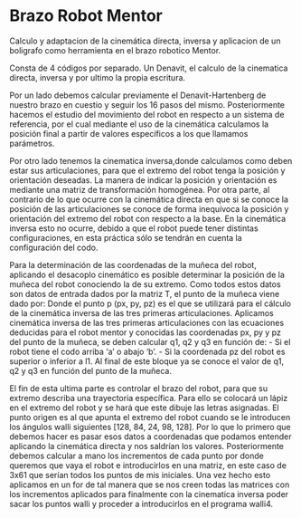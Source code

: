 # Brazo Robot Mentor
Calculo y adaptacion de la cinemática directa, inversa y aplicacion de un boligrafo como herramienta en el brazo robotico Mentor.

Consta de 4 códigos por separado. Un Denavit, el calculo de la cinematica directa, inversa y por ultimo la propia escritura.

Por un lado debemos calcular previamente el Denavit-Hartenberg de nuestro brazo en cuestio y seguir los 16 pasos del mismo. Posteriormente hacemos el estudio del movimiento del robot en respecto a un sistema de referencia, por el cual mediante el uso de la cinemática calculamos la posición final a partir de valores específicos a los que llamamos parámetros. 
 
Por otro lado tenemos la cinematica inversa,donde calculamos como deben estar sus articulaciones, para que el extremo del robot tenga la posición y orientación deseadas. La manera de indicar la posición y orientación es mediante una matriz de transformación homogénea. Por otra parte, al contrario de lo que ocurre con la cinemática directa en que si se conoce la posición de las articulaciones se conoce de forma inequívoca la posición y orientación del extremo del robot con respecto a la base. En la cinemática inversa esto no ocurre, debido a que el robot puede tener distintas configuraciones, en esta práctica sólo se tendrán en cuenta la configuración del codo. 

Para la determinación de las coordenadas de la muñeca del robot, aplicando el desacoplo cinemático es posible determinar la posición de la muñeca del robot conociendo la de su extremo. Como todos estos datos son datos de entrada dados por la matriz T, el punto de la muñeca viene dado por: Donde el punto p (px, py, pz) es el que se utilizará para el cálculo de la cinemática inversa de las tres primeras articulaciones. Aplicamos cinemática inversa de las tres primeras articulaciones  con las ecuaciones deducidas para el robot mentor y conocidas las coordenadas px, py y pz del punto de la muñeca, se deben calcular q1, q2 y q3 en función de: - Si el robot tiene el codo arriba ‘a’ o abajo ‘b’. - Si la coordenada pz del robot es superior o inferior a l1. Al final de este bloque ya se conoce el valor de q1, q2 y q3 en función del punto de la muñeca.   

El fin de esta ultima parte es controlar el brazo del robot, para que su extremo describa una trayectoria específica. Para ello se colocará un lápiz en el extremo del robot y se hará que este dibuje las letras asignadas. El punto origen es al que apunta el extremo del robot cuando se le introducen los ángulos walli siguientes [128, 84, 24, 98, 128]. Por lo que lo primero que debemos hacer es pasar esos datos a coordenadas que podamos entender aplicando la cinemática directa y nos saldrían los valores. Posteriormente debemos calcular a mano los incrementos de cada punto por donde queremos que vaya el robot e introducirlos en una matriz, en este caso de 3x61 que serían todos los puntos de mis iniciales. Una vez hecho esto aplicamos en un for de tal manera que se nos creen todas las matrices con los incrementos aplicados para finalmente con la cinematica inversa poder sacar los puntos walli y proceder a introducirlos en el programa walli4. 
 
 
